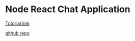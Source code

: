 # Node React Chat Application

[Tutorial link](https://www.youtube.com/watch?v=ZwFA3YMfkoc&t=310s)

[github repo](https://github.com/adrianhajdin/project_chat_application)

